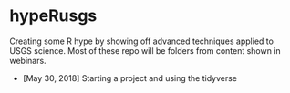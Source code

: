 # hypeRusgs
Creating some R hype by showing off advanced techniques applied to USGS science. Most of these repo will be folders from content shown in webinars.

* [May 30, 2018] Starting a project and using the tidyverse
